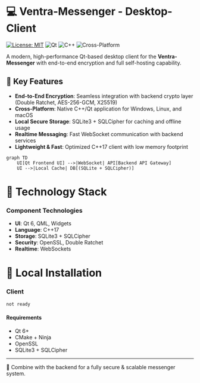 # 💻 Ventra-Messenger - Desktop-Client


[![License: MIT](https://img.shields.io/badge/License-MIT-blue.svg)](https://opensource.org/licenses/MIT)
![Qt](https://img.shields.io/badge/Qt-6%2B-brightgreen)
![C++](https://img.shields.io/badge/C%2B%2B-17%2B-orange)
![Cross-Platform](https://img.shields.io/badge/platform-win%20%7C%20linux%20%7C%20macos-lightgrey)

A modern, high-performance Qt-based desktop client for the **Ventra-Messenger** with end-to-end encryption and full self-hosting capability.  

## 🌟 Key Features
- **End-to-End Encryption**: Seamless integration with backend crypto layer (Double Ratchet, AES-256-GCM, X25519)  
- **Cross-Platform**: Native C++/Qt application for Windows, Linux, and macOS  
- **Local Secure Storage**: SQLite3 + SQLCipher for caching and offline usage  
- **Realtime Messaging**: Fast WebSocket communication with backend services  
- **Lightweight & Fast**: Optimized C++17 client with low memory footprint  

```mermaid
graph TD
    UI[Qt Frontend UI] -->|WebSocket| API[Backend API Gateway]
    UI -->|Local Cache| DB[(SQLite + SQLCipher)]
```

# 🧱 Technology Stack
### Component    Technologies
- **UI**:        Qt 6, QML, Widgets  
- **Language**:  C++17  
- **Storage**:   SQLite3 + SQLCipher  
- **Security**:  OpenSSL, Double Ratchet  
- **Realtime**:  WebSockets  

# 🚀 Local Installation
### Client
```bash
not ready
```

#### Requirements
- Qt 6+
- CMake + Ninja
- OpenSSL
- SQLite3 + SQLCipher

---

🔐 Combine with the backend for a fully secure & scalable messenger system.

